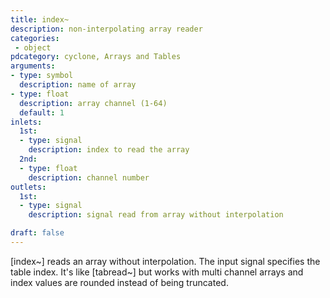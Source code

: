 ```yaml
---
title: index~
description: non-interpolating array reader
categories:
 - object
pdcategory: cyclone, Arrays and Tables
arguments:
- type: symbol
  description: name of array
- type: float
  description: array channel (1-64)
  default: 1
inlets:
  1st:
  - type: signal
    description: index to read the array
  2nd:
  - type: float
    description: channel number
outlets:
  1st:
  - type: signal
    description: signal read from array without interpolation

draft: false
---
```


[index~] reads an array without interpolation. The input signal specifies the table index. It's like [tabread~] but works with multi channel arrays and index values are rounded instead of being truncated.

